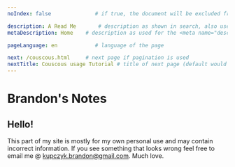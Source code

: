 ```yaml
---
noIndex: false              # if true, the document will be excluded from search index

description: A Read Me       # description as shown in search, also used for metaDescription if not explicitly set
metaDescription: Home    # description as used for the <meta name="description"> content

pageLanguage: en            # language of the page

next: /couscous.html     # next page if pagination is used
nextTitle: Couscous usage Tutorial # title of next page (default would be "example" here)
---
```

# Brandon's Notes

## Hello!
This part of my site is mostly for my own personal use and may contain incorrect information. If you see something that looks wrong feel free to email me @ kupczyk.brandon@gmail.com. Much love.